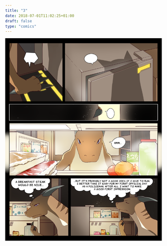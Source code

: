 ```yaml
---
title: "3"
date: 2018-07-01T11:02:25+01:00
draft: false
type: "comics"
---
```


![Comic 3](/img/comics/3.png)
